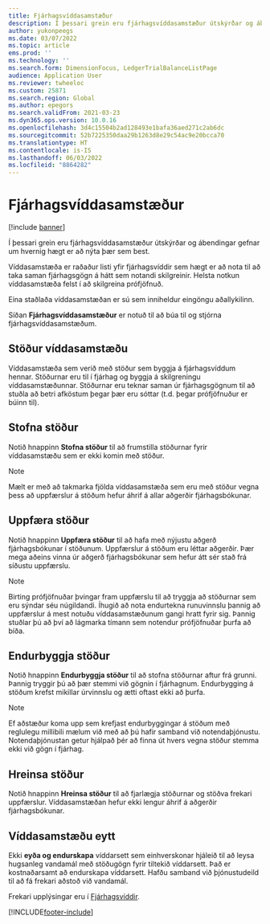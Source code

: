 ```yaml
---
title: Fjárhagsvíddasamstæður
description: Í þessari grein eru fjárhagsvíddasamstæður útskýrðar og ábendingar gefnar um hvernig hægt er að nýta þær sem best.
author: yukonpeegs
ms.date: 03/07/2022
ms.topic: article
ems.prod: ''
ms.technology: ''
ms.search.form: DimensionFocus, LedgerTrialBalanceListPage
audience: Application User
ms.reviewer: twheeloc
ms.custom: 25871
ms.search.region: Global
ms.author: epegors
ms.search.validFrom: 2021-03-23
ms.dyn365.ops.version: 10.0.16
ms.openlocfilehash: 3d4c15504b2ad128493e1bafa36aed271c2ab6dc
ms.sourcegitcommit: 52b7225350daa29b1263d8e29c54ac9e20bcca70
ms.translationtype: HT
ms.contentlocale: is-IS
ms.lasthandoff: 06/03/2022
ms.locfileid: "8864282"
---
```

# <a name="financial-dimension-sets"></a>Fjárhagsvíddasamstæður

[!include [banner](../includes/banner.md)]

Í þessari grein eru fjárhagsvíddasamstæður útskýrðar og ábendingar gefnar um hvernig hægt er að nýta þær sem best.

Víddasamstæða er raðaður listi yfir fjárhagsvíddir sem hægt er að nota til að taka saman fjárhagsgögn á hátt sem notandi skilgreinir. Helsta notkun víddasamstæða felst í að skilgreina prófjöfnuð.

Eina staðlaða víddasamstæðan er sú sem inniheldur eingöngu aðallykilinn.

Síðan **Fjárhagsvíddasamstæður** er notuð til að búa til og stjórna fjárhagsvíddasamstæðum.

## <a name="dimension-set-balances"></a>Stöður víddasamstæðu

Víddasamstæða sem verið með stöður sem byggja á fjárhagsvíddum hennar. Stöðurnar eru til í fjárhag og byggja á skilgreningu víddasamstæðunnar. Stöðurnar eru teknar saman úr fjárhagsgögnum til að stuðla að betri afköstum þegar þær eru sóttar (t.d. þegar prófjöfnuður er búinn til).

## <a name="create-balances"></a>Stofna stöður

Notið hnappinn **Stofna stöður** til að frumstilla stöðurnar fyrir víddasamstæðu sem er ekki komin með stöður.

> [!NOTE]
> Mælt er með að takmarka fjölda víddasamstæða sem eru með stöður vegna þess að uppfærslur á stöðum hefur áhrif á allar aðgerðir fjárhagsbókunar.

## <a name="update-balances"></a>Uppfæra stöður

Notið hnappinn **Uppfæra stöður** til að hafa með nýjustu aðgerð fjárhagsbókunar í stöðunum. Uppfærslur á stöðum eru léttar aðgerðir. Þær mega aðeins vinna úr aðgerð fjárhagsbókunar sem hefur átt sér stað frá síðustu uppfærslu.

> [!NOTE]
> Birting prófjöfnuðar þvingar fram uppfærslu til að tryggja að stöðurnar sem eru sýndar séu núgildandi. Íhugið að nota endurtekna runuvinnslu þannig að uppfærslur á mest notuðu víddasamstæðunum gangi hratt fyrir sig. Þannig stuðlar þú að því að lágmarka tímann sem notendur prófjöfnuðar þurfa að bíða.

## <a name="rebuild-balances"></a>Endurbyggja stöður

Notið hnappinn **Endurbyggja stöður** til að stofna stöðurnar aftur frá grunni. Þannig tryggir þú að þær stemmi við gögnin í fjárhagnum. Endurbygging á stöðum krefst mikillar úrvinnslu og ætti oftast ekki að þurfa.

> [!NOTE]
> Ef aðstæður koma upp sem krefjast endurbyggingar á stöðum með reglulegu millibili mælum við með að þú hafir samband við notendaþjónustu. Notendaþjónustan getur hjálpað þér að finna út hvers vegna stöður stemma ekki við gögn í fjárhag.

## <a name="clear-balances"></a>Hreinsa stöður

Notið hnappinn **Hreinsa stöður** til að fjarlægja stöðurnar og stöðva frekari uppfærslur. Víddasamstæðan hefur ekki lengur áhrif á aðgerðir fjárhagsbókunar.

## <a name="delete-a-dimension-set"></a>Víddasamstæðu eytt

Ekki **eyða og endurskapa** víddarsett sem einhverskonar hjáleið til að leysa hugsanleg vandamál með stöðugögn fyrir tiltekið víddarsett. Það er kostnaðarsamt að endurskapa víddarsett. Hafðu samband við þjónustudeild til að fá frekari aðstoð við vandamál. 


Frekari upplýsingar eru í [Fjárhagsvíddir](financial-dimensions.md).

[!INCLUDE[footer-include](../../includes/footer-banner.md)]
